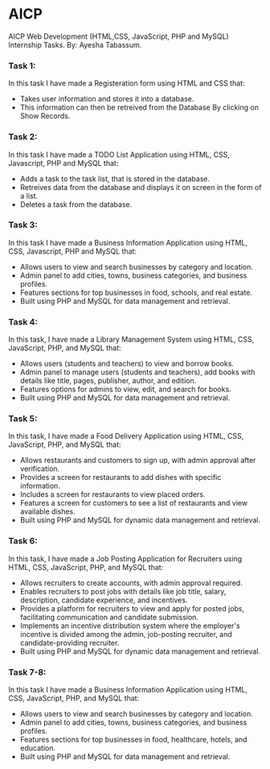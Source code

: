 # AICP
AICP Web Development (HTML,CSS, JavaScript, PHP and MySQL) Internship Tasks. By: Ayesha Tabassum.

### Task 1:
In this task I have made a Registeration form using HTML and CSS that:
- Takes user information and stores it into a database.
- This information can then be retreived from the Database By clicking on Show Records.

### Task 2:
In this task I have made a TODO List Application using HTML, CSS, Javascript, PHP and MySQL that:
- Adds a task to the task list, that is stored in the database.
- Retreives data from the database and displays it on screen in the form of a list.
- Deletes a task from the database.

### Task 3: 
In this task I have made a Business Information Application using HTML, CSS, Javascript, PHP and MySQL that:
- Allows users to view and search businesses by category and location.
- Admin panel to add cities, towns, business categories, and business profiles.
- Features sections for top businesses in food, schools, and real estate.
- Built using PHP and MySQL for data management and retrieval.

### Task 4:
In this task, I have made a Library Management System using HTML, CSS, JavaScript, PHP, and MySQL that:
- Allows users (students and teachers) to view and borrow books.
- Admin panel to manage users (students and teachers), add books with details like title, pages, publisher, author, and edition.
- Features options for admins to view, edit, and search for books.
- Built using PHP and MySQL for data management and retrieval.

### Task 5:
In this task, I have made a Food Delivery Application using HTML, CSS, JavaScript, PHP, and MySQL that:
- Allows restaurants and customers to sign up, with admin approval after verification.
- Provides a screen for restaurants to add dishes with specific information.
- Includes a screen for restaurants to view placed orders.
- Features a screen for customers to see a list of restaurants and view available dishes.
- Built using PHP and MySQL for dynamic data management and retrieval.

### Task 6:
In this task, I have made a Job Posting Application for Recruiters using HTML, CSS, JavaScript, PHP, and MySQL that:
- Allows recruiters to create accounts, with admin approval required.
- Enables recruiters to post jobs with details like job title, salary, description, candidate experience, and incentives.
- Provides a platform for recruiters to view and apply for posted jobs, facilitating communication and candidate submission.
- Implements an incentive distribution system where the employer's incentive is divided among the admin, job-posting recruiter, and candidate-providing recruiter.
- Built using PHP and MySQL for dynamic data management and retrieval.

### Task 7-8:
In this task I have made a Business Information Application using HTML, CSS, JavaScript, PHP, and MySQL that:
- Allows users to view and search businesses by category and location.
- Admin panel to add cities, towns, business categories, and business profiles.
- Features sections for top businesses in food, healthcare, hotels, and education.
- Built using PHP and MySQL for data management and retrieval. 
